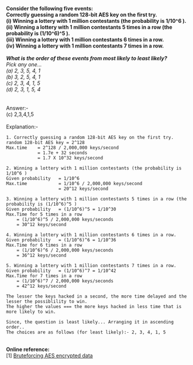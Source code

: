 <b>Consider the following five events:<br>
Correctly guessing a random 128-bit AES key on the first try.<br>
(i) Winning a lottery with 1 million contestants (the probability is 1/10^6 ).<br>
(ii) Winning a lottery with 1 million contestants 5 times in a row (the probability is (1/10^6)^5 ).<br>
(iii) Winning a lottery with 1 million contestants 6 times in a row.<br>
(iv) Winning a lottery with 1 million contestants 7 times in a row.<br><br>
<i>
What is the order of these events from most likely to least likely?<br></b>
Pick any one... <br>
(a) 2, 3, 5, 4, 1 <br>
(b) 3, 2, 5, 4, 1 <br>
(c) 2, 3, 4, 1, 5 <br>
(d) 2, 3, 1, 5, 4 <br>
</i><br><br>
Answer:- <br>
(c) 2,3,4,1,5 <br>
<br>
Explanation:-
```
1. Correctly guessing a random 128-bit AES key on the first try.
random 128-bit AES key = 2^128
Max.time 	= 2^128 / 2,000,000 keys/second
			= 1.7e + 32 seconds
			= 1.7 X 10^32 keys/second

2. Winning a lottery with 1 million contestants (the probability is 1/10^6 )
Given probability 	= 1/10^6
Max.time 			= 1/10^6 / 2,000,000 keys/second
					= 20^12 keys/second

3. Winning a lottery with 1 million contestants 5 times in a row (the probability is (1/10^6)^5 )
Given probability	= (1/10^6)^5 = 1/10^30
Max.Time for 5 times in a row 
	= (1/10^6)^5 / 2,000,000 keys/seconds
	= 30^12 keys/second

4. Winning a lottery with 1 million contestants 6 times in a row.
Given probability	= (1/10^6)^6 = 1/10^36
Max.Time for 6 times in a row 
	= (1/10^6)^6 / 2,000,000 keys/seconds
	= 36^12 keys/second

5. Winning a lottery with 1 million contestants 7 times in a row.
Given probability	= (1/10^6)^7 = 1/10^42
Max.Time for 7 times in a row 
	= (1/10^6)^7 / 2,000,000 keys/seconds
	= 42^12 keys/second

The lesser the keys hacked in a second, the more time delayed and the lesser the possiblility to win.
The higher the values === the more keys hacked in less time that is more likely to win.

Since, the question is least likely... Arranging it in ascending order..
The choices are as follows (for least likely):- 2, 3, 4, 1, 5
```
<br>
<b>Online reference:</b><br>
[1] <a href="http://www.xorloser.com/?p=93">Bruteforcing AES encrypted data</a>

